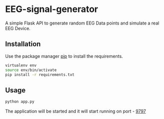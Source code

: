 # EEG-signal-generator

A simple Flask API to generate random EEG Data points and simulate a real EEG Device.

## Installation

Use the package manager [pip](https://pip.pypa.io/en/stable/) to install the requirements.

```bash
virtualenv env
source env/bin/activate
pip install -r requirements.txt
```

## Usage

```bash
python app.py
```
The application will be started and it will start running on port - [9797](http://127.0.0.1:9797/)